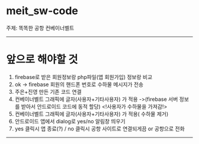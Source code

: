 # meit_sw-code
주제: 똑똑한 공항 컨베이너벨트

------------------------------------------------
# 앞으로 해야할 것

1. firebase로 받은 회원정보랑 php파일(앱 회원가입) 정보랑 비교
2. ok -> firebase 회원의 핸드폰 번호로 수하물 메시지가 전송
3. 주은+진영 만든 기존 코드 연결
4. 컨베이너벨트 그래픽에 글자(사용자+기타사용자) 가 적용  ->(firebase 서버 정보를 받아서 안드로이드 코드에 동적 할당)
<!사용자가 수하물을 가져감!>
5. 컨베이너벨트 그래픽에 글자(사용자+기타사용자) 가 적용( 수하물 제거)
6.  안드로이드 앱에서 dialog로 yes/no 알림창 띄우기
7.  yes 클릭시 앱 종료(?) / no 클릭시 공항 사이트로 연결되게끔 or 공항으로 전화
--------------------------------------------------------

